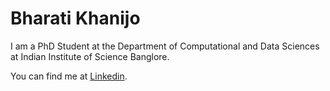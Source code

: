 # Bharati Khanijo
I am a PhD Student at the
Department of Computational and Data Sciences at Indian Institute of Science Banglore. 

You can find me at [Linkedin](https://www.linkedin.com/in/bharati-khanijo-b70574a/).
